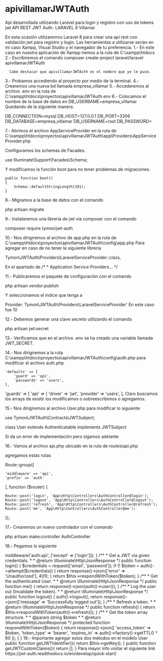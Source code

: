 # apivillamarJWTAuth
 Api desarrollada utilizando Laravel para login y registro con uso de tokens jwt
API REST JWT Auth- LARAVEL 8 Villamar

En  esta ocasión utilizaremos Laravel 8 para crear una api rest con validación jwt para registro y login. Las herramientas a utilizarse serían en mi caso Xampp, Visual Studio y el navegador de tu preferencia.
1.- En este caso en nuestra aplicación de Xampp iremos a la ruta de C:\xampp\htdocs
2.- Escribiremos el comando 
     composer create-project laravel/laravel apivillamarJWTAuth

      Cabe destacar que apivillamarJWTAuth es el nombre que yo le puse.

3.- Probamos accediendo al proyecto por medio de la terminal.
4.- Crearemos una nueva bd llamada empresa_villamar
5.- Accederemos al archivo .env en la ruta de C:\xampp\htdocs\proyectos\apivillamarJWTAuth\.env
6.- Colocamos el nombre de la base de datos en DB_USERBAME=empresa_villamar
Quedando de la siguiente manera.

DB_CONNECTION=mysql
DB_HOST=127.0.0.1
DB_PORT=3306
DB_DATABASE=empresa_villamar
DB_USERNAME=root
DB_PASSWORD=

7.- Abrimos el archivo AppServiceProvider en la ruta de 
C:\xampp\htdocs\proyectos\apivillamarJWTAuth\app\Providers\AppServiceProvider.php

Configuramos los schemas de Facades.

use Illuminate\Support\Facades\Schema;

Y modificamos la función boot para no tener problemas de migraciones.

    public function boot()
    {
        Schema::defaultStringLength(191);
    }

8.- Migramos a la base de datos con el comando

php artisan migrate

9.- Instalaremos una librería de jwt vía composer con el comando

composer require tymon/jwt-auth

10.- Nos dirigiremos al archivo de app.php en la ruta de
C:\xampp\htdocs\proyectos\apivillamarJWTAuth\config\app.php
Para agregar en caso de no tener la siguiente libreria

Tymon\JWTAuth\Providers\LaravelServiceProvider::class,

En el apartado de 
        /*
         * Application Service Providers...
         */

11.- Publicaremos el paquete de configuración con el comando

php artisan vendor:publish

Y seleccionamos el indice que tenga a 

Provider: Tymon\JWTAuth\Providers\LaravelServiceProvider'
En este caso fue 10

12.- Debemos generar una clave secreto utilizando el comando

php artisan jwt:secret

13.- Verificamos que en el archivo .env se ha creado una variable llamada JWT_SECRET.


14.- Nos dirigiremos a la ruta 
C:\xampp\htdocs\proyectos\apivillamarJWTAuth\config\auth.php para modificar el archivo auth.php

    'defaults' => [
        'guard' => 'api',
        'passwords' => 'users',
    ],



'guards' => [
    'api' => [
        'driver' => 'jwt',
        'provider' => 'users',
    ],
Claro buscamos los arrays de existir los modificamos o sobreescribimos o agregamos.


15.- Nos dirigiremos al archivo User.php para modificar lo siguiente

use Tymon\JWTAuth\Contracts\JWTSubject;

class User extends Authenticatable implements JWTSubject

Sí da un error de implementación pero sigamos adelante


16.- Vamos al archivo api.php ubicado en la ruta de routes\api.php

agregamos estas rutas

Route::group([

    'middleware' => 'api',
    'prefix' => 'auth'

], function ($router) {

    Route::post('login', 'App\Http\Controllers\AuthController@login');
    Route::post('logout', 'App\Http\Controllers\AuthController@logout');
    Route::post('refresh', 'App\Http\Controllers\AuthController@refresh');
    Route::post('me', 'App\Http\Controllers\AuthController@me');

});

17.- Crearemos un nuevo controlador con el comando 

php artisan make:controller AuthController

18.- Pegamos lo siguiente

<?php

namespace App\Http\Controllers;

use Illuminate\Support\Facades\Auth;
use App\Http\Controllers\Controller;
use Illuminate\Http\Request;
use Illuminate\Support\Facades\Validator;
use App\Models\User;
class AuthController extends Controller
{
    /**
     * Create a new AuthController instance.
     *
     * @return void
     */
    public function __construct()
    {
        $this->middleware('auth:api', ['except' => ['login']]);
    }

    /**
     * Get a JWT via given credentials.
     *
     * @return \Illuminate\Http\JsonResponse
     */
    public function login()
    {
        $credentials = request(['email', 'password']);

        if (! $token = auth()->attempt($credentials)) {
            return response()->json(['error' => 'Unauthorized'], 401);
        }

        return $this->respondWithToken($token);
    }

    /**
     * Get the authenticated User.
     *
     * @return \Illuminate\Http\JsonResponse
     */
    public function me()
    {
        return response()->json(auth()->user());
    }

    /**
     * Log the user out (Invalidate the token).
     *
     * @return \Illuminate\Http\JsonResponse
     */
    public function logout()
    {
        auth()->logout();

        return response()->json(['message' => 'Successfully logged out']);
    }

    /**
     * Refresh a token.
     *
     * @return \Illuminate\Http\JsonResponse
     */
    public function refresh()
    {
        return $this->respondWithToken(auth()->refresh());
    }

    /**
     * Get the token array structure.
     *
     * @param  string $token
     *
     * @return \Illuminate\Http\JsonResponse
     */
    protected function respondWithToken($token)
    {
        return response()->json([
            'access_token' => $token,
            'token_type' => 'bearer',
            'expires_in' => auth()->factory()->getTTL() * 60
        ]);
    }
}

19.- Importante agregar estos dos metodos en el modelo User
    public function getJWTIdentifier(){
        return $this->getKey();
    }

    public function getJWTCustomClaims(){
        return [];
    }

Para mayor info visitar el siguiente link

https://jwt-auth.readthedocs.io/en/develop/quick-start/

